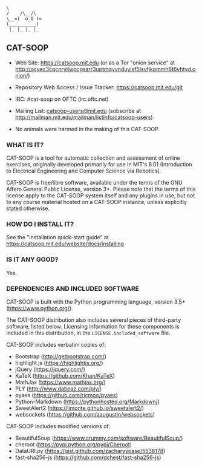 ```nohighlight
\
/    /\__/\
\__=(  o_O )=
(__________)
 |_ |_ |_ |_
```


## CAT-SOOP

* Web Site: <https://catsoop.mit.edu>
      (or as a Tor "onion service" at <http://qcyec3cqcnryllwpcgszrr3uptmqyvnduyixf5lsvfjkpmmh6t6vhtyd.onion/>)

* Repository Web Access / Issue Tracker: <https://catsoop.mit.edu/git>

* IRC: #cat-soop on OFTC (irc.oftc.net)

* Mailing List: catsoop-users@mit.edu
      (subscribe at <http://mailman.mit.edu/mailman/listinfo/catsoop-users>)

* No animals were harmed in the making of this CAT-SOOP.


### WHAT IS IT?

CAT-SOOP is a tool for automatic collection and assessment of online
exercises, originally developed primarily for use in MIT's 6.01 (Introduction
to Electrical Engineering and Computer Science via Robotics).

CAT-SOOP is free/libre software, available under the terms of the GNU Affero
General Public License, version 3+.  Please note that the terms of this
license apply to the CAT-SOOP system itself and any plugins in use, but not to
any course material hosted on a CAT-SOOP instance, unless explicitly stated
otherwise.


### HOW DO I INSTALL IT?

See the "installation quick-start guide" at <https://catsoop.mit.edu/website/docs/installing>


### IS IT ANY GOOD?

Yes.


### DEPENDENCIES AND INCLUDED SOFTWARE

CAT-SOOP is built with the Python programming language, version 3.5+ (<https://www.python.org/>).

The CAT-SOOP distribution also includes several pieces of third-party software,
listed below.  Licensing information for these components is included in this
distribution, in the `LICENSE.included_software` file.

CAT-SOOP includes verbatim copies of:
  * Bootstrap (<http://getbootstrap.com/>)
  * highlight.js (<https://highlightjs.org/>)
  * jQuery (<https://jquery.com/>)
  * KaTeX (<https://github.com/Khan/KaTeX>)
  * MathJax (<https://www.mathjax.org/>)
  * PLY (<http://www.dabeaz.com/ply/>)
  * pyaes (<https://github.com/ricmoo/pyaes>)
  * Python-Markdown (<https://pythonhosted.org/Markdown/>)
  * SweetAlert2 (<https://limonte.github.io/sweetalert2/>)
  * websockets (<https://github.com/aaugustin/websockets>)

CAT-SOOP includes modified versions of:
  * BeautifulSoup (<https://www.crummy.com/software/BeautifulSoup/>)
  * cheroot (<https://pypi.python.org/pypi/Cheroot>)
  * DataURI.py (<https://gist.github.com/zacharyvoase/5538178>)
  * fast-sha256-js (<https://github.com/dchest/fast-sha256-js>)
